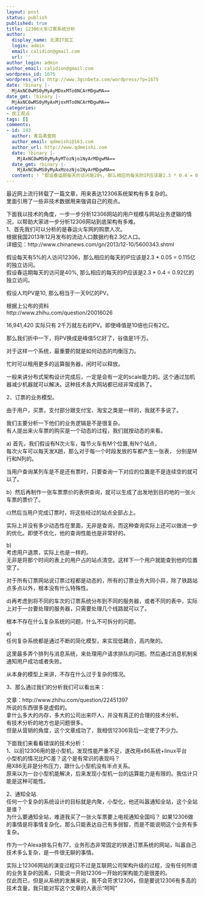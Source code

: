 ```yaml
---
layout: post
status: publish
published: true
title: 12306火车订票系统分析
author:
  display_name: 北漂IT民工
  login: admin
  email: calidion@gmail.com
  url: ''
author_login: admin
author_email: calidion@gmail.com
wordpress_id: 1675
wordpress_url: http://www.3gcnbeta.com/wordpress/?p=1675
date: !binary |-
  MjAxNC0wMS0yMyAyMDoxMTo0NCArMDgwMA==
date_gmt: !binary |-
  MjAxNC0wMS0yMyAxMjoxMTo0NCArMDgwMA==
categories:
- 民工观点
tags: []
comments:
- id: 143
  author: 青岛美食网
  author_email: qdmeishi@163.com
  author_url: http://www.qdmeishi.com
  date: !binary |-
    MjAxNC0wMS0yMyAyMTozNjo1NyArMDgwMA==
  date_gmt: !binary |-
    MjAxNC0wMS0yMyAxMzozNjo1NyArMDgwMA==
  content: ! "假设春运期每天的访问是20%, 那么相应的每天的IP应该是2.3 * 0.4 = 0.92亿的独立访问。\r\n\r\n作者的数学是统计局领导教的？？"
---
```

<p>最近网上流行转载了一篇文章，用来表达12306系统架构有多复杂的。<br />
里面引用了一些非技术数据用来强调自己的观点。</p>
<p>下面我以技术的角度，一步一步分析12306网站的用户规模与网站业务逻辑的情况，以帮助大家进一步分析12306网站到底架构有多难。<br />
1、首先我们可以分析的是春运火车网的购票人次。<br />
根据我国2013年12月发布的流动人口数据约有2.3亿人口。<br />
详细见：http:&#47;&#47;www.chinanews.com&#47;gn&#47;2013&#47;12-10&#47;5600343.shtml</p>
<p>假设每天有5%的人访问12306，那么相应的每天的IP应该是2.3 * 0.05 = 0.115亿的独立访问。<br />
假设春运期每天的访问是40%, 那么相应的每天的IP应该是2.3 * 0.4 = 0.92亿的独立访问。</p>
<p>假设人均PV是10, 那么相当于一天9亿的PV。</p>
<p>根据上公布的资料<br />
http:&#47;&#47;www.zhihu.com&#47;question&#47;20016026</p>
<p>16,941,420 实际只有 2千万就左右的PV。即使峰值是10倍也只有2亿。</p>
<p>那么我们折中一下，将PV换成是峰值5亿好了，谷值是1千万。</p>
<p>对于这样一个系统，最重要的就是如何动态的均衡压力。</p>
<p>忙时可以租用更多的运算服务器，闲时可以释放。</p>
<p>一般来讲分布式架构设计完成后，一定是会有一定的scale能力的。这个通过加机器减少机器就可以解决。这种技术各大网站都已经非常成熟了。</p>
<p>2、订票的业务模型。</p>
<p> 由于用户，买票，支付部分跟支付宝、淘宝之类是一样的，我就不多说了。</p>
<p>我们主要分析一下他们的业务逻辑是不是很复杂。<br />
有人提出来火车票的购买是一个动态的过程，我们就按动态的来看。</p>
<p>a) 首先，我们假设有N次火车，每节火车有M个位置,有N个站点，<br />
每次火车可以每天发X趟，那么对于每一个时段发放的车都产生一张表， 分别是M行和N列的。</p>
<p>当用户查询某列车是不是还有票时，只要查询一下对应的位置是不是连续空的就可以了。</p>
<p>b）然后再制作一张车票票价的表供查询，就可以生成了出发地到目的地的一张火车票的票价了。</p>
<p>c)然后当用户完成订票时，将这些经过的站点全部占上。</p>
<p>实际上并没有多少动态性在里面，无非是查询，而这种查询实际上还可以做进一步的优化。即使不优化，他的查询性能也是非常好的。</p>
<p>b)<br />
考虑用户退票，实际上也是一样的。<br />
无非是将那个时间的表上的用户占的站点清空。这样下一个用户就能查到他的位置空了。</p>
<p>对于所有订票网站说订票过程都是动态的，所有的订票业务大同小异，除了铁路站点多点以外，根本没有什么特殊性。</p>
<p>d)再考虑到将不同的车次的订票系统分布到不同的服务器，或者不同的表中，实际上对于一台要处理的服务器，只需要处理几个线路就可以了。</p>
<p>根本不存在什么复杂系统的问题，什么不可拆分的问题。</p>
<p>e)<br />
任何复杂系统都是通过不断的简化模型，来实现低耦合，高内聚的。</p>
<p>这里最多弄个排列与消息系统，来处理用户请求排队的问题。然后通过消息机制来通知用户成功或者失败。</p>
<p>从本身的模型上来讲，不存在什么过于复杂的情况。</p>
<p>3、那么通过我们的分析我们可以看出来：</p>
<p>文章：http:&#47;&#47;www.zhihu.com&#47;question&#47;22451397<br />
所说的东西很多是虚假的。<br />
拿什么多大的内存，多大的公司出来吓人，并没有真正的合理的技术分析。<br />
有技术分析的地方也是问题很多。<br />
但是从营销的角度，这个文章成功了，我相信12306背后一定使了不少力。</p>
<p>下面我们来看看错误的技术分析：<br />
1、以前12306用的是小型机，发现性能严重不足，遂改用x86系统+linux平台<br />
小型机的情况比PC差？这个是有常识的表现吗？<br />
用X86无非是分布压力，跟什么小型机没有半点关系。<br />
原来以为一台小型机能解决，后来发现小型机一台的运算能力是有限的。我估计只能是这种可能性。</p>
<p>2、通知全站.<br />
任何一个复杂的系统设计的目标就是内聚，小型化，他还叫嚣通知全站，这个全站是谁？<br />
为什么要通知全站，难道我买了一张火车票要上电视通知全国吗？ 如果12306做的事情是将事情复杂化，那么只能表达自己有多弱智，而是不能说明这个业务有多复杂。</p>
<p>作为一个Alexa排名只有77，业务形态非常固定的铁道订票系统的网站，叫嚣自己技术多么复杂，是一件很无聊的事情。</p>
<p>实际上12306网站的演变过程只不过是互联网公司架构升级的过程，没有任何所谓的业务复杂的因素，只能说一开始12306一开始的架构能力是很差的。<br />
仅此而已，但是从系统的发展来说，我不会苛求12306，但是要说12306有多高的技术含量，我只能对写这个文章的人表示&ldquo;呵呵&rdquo;</p>
